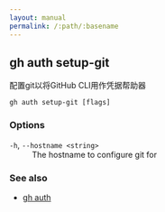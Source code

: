 ```yaml
---
layout: manual
permalink: /:path/:basename
---
```


## gh auth setup-git

配置git以将GitHub CLI用作凭据帮助器

```
gh auth setup-git [flags]
```

### Options

<dl class="flags">
	<dt><code>-h</code>, <code>--hostname &lt;string&gt;</code></dt>
	<dd>The hostname to configure git for</dd>
</dl>

### See also

-   [gh auth](./gh_auth)
